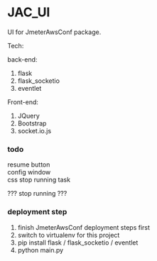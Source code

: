 # JAC_UI

UI for JmeterAwsConf package.

Tech:

back-end:

1. flask
2. flask_socketio
3. eventlet

Front-end:

1. JQuery
2. Bootstrap
3. socket.io.js

### todo
resume button  
config window  
css
stop running task  

??? stop running ???

### deployment step

1. finish JmeterAwsConf deployment steps first
2. switch to virtualenv for this project
3. pip install flask / flask_socketio / eventlet
4. python main.py